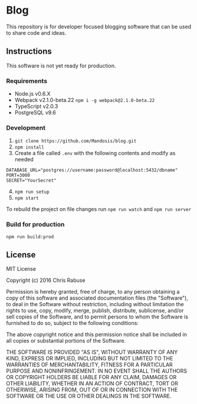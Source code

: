 # Blog

This repository is for developer focused blogging software that can be used to share code and ideas.


## Instructions
This software is not yet ready for production.

### Requirements

- Node.js v0.6.X
- Webpack v2.1.0-beta.22 `npm i -g webpack@2.1.0-beta.22`
- TypeScript v2.0.3
- PostgreSQL v9.6

### Development

1. `git clone https://github.com/Mandosis/blog.git`
2. `npm install`
3. Create a file called `.env` with the following contents and modify as needed
```
DATABASE_URL="postgres://username:password@localhost:5432/dbname"
PORT=3000
SECRET="YourSecret"
```
4. `npm run setup`
5. `npm start`

To rebuild the project on file changes run `npm run watch` and `npm run server`

### Build for production

`npm run build:prod`

## License

MIT License

Copyright (c) 2016 Chris Rabuse

Permission is hereby granted, free of charge, to any person obtaining a copy
of this software and associated documentation files (the "Software"), to deal
in the Software without restriction, including without limitation the rights
to use, copy, modify, merge, publish, distribute, sublicense, and/or sell
copies of the Software, and to permit persons to whom the Software is
furnished to do so, subject to the following conditions:

The above copyright notice and this permission notice shall be included in all
copies or substantial portions of the Software.

THE SOFTWARE IS PROVIDED "AS IS", WITHOUT WARRANTY OF ANY KIND, EXPRESS OR
IMPLIED, INCLUDING BUT NOT LIMITED TO THE WARRANTIES OF MERCHANTABILITY,
FITNESS FOR A PARTICULAR PURPOSE AND NONINFRINGEMENT. IN NO EVENT SHALL THE
AUTHORS OR COPYRIGHT HOLDERS BE LIABLE FOR ANY CLAIM, DAMAGES OR OTHER
LIABILITY, WHETHER IN AN ACTION OF CONTRACT, TORT OR OTHERWISE, ARISING FROM,
OUT OF OR IN CONNECTION WITH THE SOFTWARE OR THE USE OR OTHER DEALINGS IN THE
SOFTWARE.
